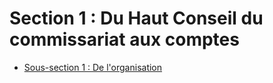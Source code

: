 # Section 1 : Du Haut Conseil du commissariat aux comptes

- [Sous-section 1 : De l'organisation](sous-section-1)
